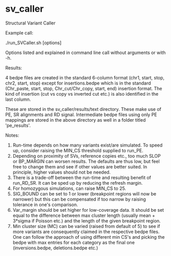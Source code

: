 # sv_caller
Structural Variant Caller

Example call:

./run_SVCaller.sh [options]

Options listed and explained in command line call without arguments or with -h.

Results:

4 bedpe files are created in the standard 6-column format (chr1, start, stop, chr2, start, stop) except for insertions.bedpe which is in the standard (Chr_paste, start, stop, Chr_cut/Chr_copy, start, end) insertion format. The kind of insertion (cut vs copy vs inverted cut etc.) is also identified in the last column.

These are stored in the sv_caller/results/text directory. These make use of PE, SR alignments and RD signal. Intermediate bedpe files using only PE mappings are stored in the above directory as well in a folder titled 'pe_results'.

Notes:

1. Run-time depends on how many variants exist/are simulated. To speed up, consider raising the MIN_CS threshold supplied to run_PE.
2. Depending on proximity of SVs, reference copies etc., too much SLOP or BP_MARGIN can worsen results. The defaults are thus low, but feel free to change them and see if other values are better suited. In principle, higher values should not be needed.
3. There is a trade-off between the run-time and resulting benefit of run_RD_SR. It can be sped up by reducing the refresh margin.
4. For homozygous simulations, can raise MIN_CS to 25.
5. SIG_BOUND can be set to 1 or lower (breakpoint regions will now be narrower) but this can be compensated if too narrow by raising tolerance in one's comparison.
6. Var_margin should be set higher for low-coverage data. It should be set equal to the difference between max cluster length (usually mean + 3*sigma if Poisson etc.) and the length of the given breakpoint region. 
7. Min cluster size (MC) can be varied (raised from default of 5) to see if more variants are consequently claimed in the respective bedpe files. One can follow the approach of using different min CS's and picking the bedpe with max entries for each category as the final one (inversions.bedpe, deletions.bedpe etc.)
